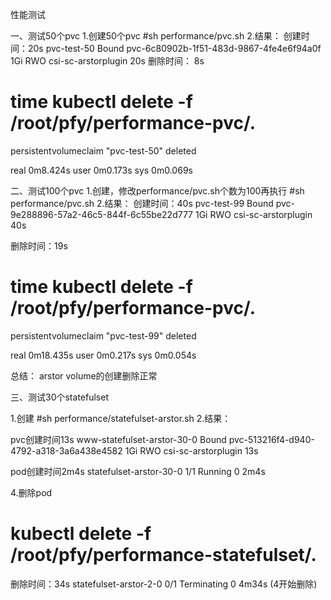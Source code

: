 性能测试

一、测试50个pvc
1.创建50个pvc
#sh performance/pvc.sh
2.结果：
  创建时间：20s
pvc-test-50   Bound    pvc-6c80902b-1f51-483d-9867-4fe4e6f94a0f   1Gi        RWO            csi-sc-arstorplugin   20s
  删除时间： 8s
# time kubectl delete -f /root/pfy/performance-pvc/.
persistentvolumeclaim "pvc-test-50" deleted

real    0m8.424s
user    0m0.173s
sys     0m0.069s


二、测试100个pvc
1.创建，修改performance/pvc.sh个数为100再执行
#sh performance/pvc.sh
2.结果：
  创建时间：40s
pvc-test-99    Bound    pvc-9e288896-57a2-46c5-844f-6c55be22d777   1Gi        RWO            csi-sc-arstorplugin   40s

  删除时间：19s
# time kubectl delete -f /root/pfy/performance-pvc/.
persistentvolumeclaim "pvc-test-99" deleted

real	0m18.435s
user	0m0.217s
sys	0m0.054s


总结： arstor volume的创建删除正常


三、测试30个statefulset

1.创建
#sh performance/statefulset-arstor.sh
2.结果：

pvc创建时间13s
www-statefulset-arstor-30-0   Bound    pvc-513216f4-d940-4792-a318-3a6a438e4582   1Gi        RWO            csi-sc-arstorplugin   13s

pod创建时间2m4s
statefulset-arstor-30-0   1/1     Running   0          2m4s

4.删除pod

# kubectl delete -f /root/pfy/performance-statefulset/.

删除时间：34s
statefulset-arstor-2-0    0/1     Terminating   0          4m34s  (4开始删除)


